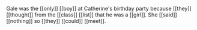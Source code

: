 Gale was the [[only]] [[boy]] at Catherine's birthday party because [[they]] [[thought]] from the [[class]] [[list]] that he was a [[girl]]. She [[said]] [[nothing]] so [[they]] [[could]] [[meet]].
